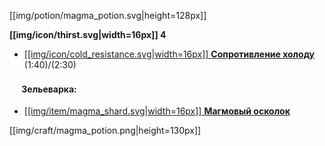[[img/potion/magma_potion.svg|height=128px]]

**[[img/icon/thirst.svg|width=16px]] 4**
- [[[img/icon/cold_resistance.svg|width=16px]] **Сопротивление холоду**](https://github.com/SoSeDiK-Universe/Wiki/wiki/Сопротивление-холоду) (1:40)/(2:30)

#### <img src="https://gamepedia.cursecdn.com/minecraft_gamepedia/c/ca/Brewing_stand_%28Item%29_TextureUpdate.png" width="16"> **Зельеварка**:
- [[[img/item/magma_shard.svg|width=16px]] **Магмовый осколок**](https://github.com/SoSeDiK-Universe/Wiki/wiki/Магмовый-осколок)

[[img/craft/magma_potion.png|height=130px]]